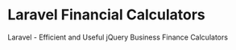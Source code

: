 # Laravel Financial Calculators
Laravel - Efficient and Useful jQuery Business Finance Calculators

